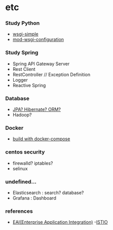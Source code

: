 # etc
### Study Python
- [wsgi-simple](https://www.fullstackpython.com/wsgi-servers.html)
- [mod-wsgi-configuration](https://modwsgi.readthedocs.io/en/develop/user-guides/quick-configuration-guide.html)

### Study Spring
- Spring API Gateway Server
- Rest Client
- RestController // Exception Definition
- Logger
- Reactive Spring

### Database
- [JPA? Hibernate? ORM?](http://www.libqa.com/wiki/769)
- Hadoop?

### Docker
- [build with docker-compose](http://raccoonyy.github.io/docker-usages-for-dev-environment-setup/)

### centos security
- firewalld? iptables?
- selinux

### undefined...
- Elasticsearch : search? database?
- Grafana : Dashboard 

### references
- [EAI(Enterprise Application Integration)](https://www.enterpriseintegrationpatterns.com/patterns/messaging/toc.html)
-[ISTIO](https://istio.io/)
